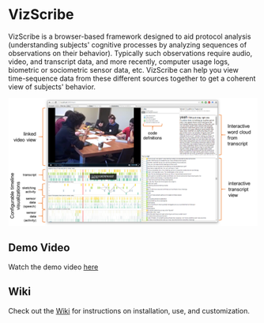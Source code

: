 # VizScribe
VizScribe is a browser-based framework designed to aid protocol analysis (understanding subjects' cognitive processes by analyzing sequences of observations on their behavior).
Typically such observations require audio, video, and transcript data, and more recently, computer usage logs, biometric or sociometric sensor data, etc.
VizScribe can help you view time-sequence data from these different
sources together to get a coherent view of subjects' behavior.

![Screenshot](./wiki/images/interface.png)


## Demo Video
Watch the demo video [here](https://vimeo.com/169905057)

## Wiki
Check out the [Wiki](./wiki/main.md) for instructions on installation, use, and customization.

